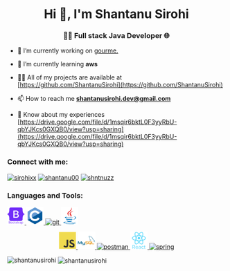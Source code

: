 <h1 align="center">Hi 👋, I'm Shantanu Sirohi</h1>
<h3 align="center">👨‍💻 Full stack Java Developer 🌐</h3>

- 🔭 I’m currently working on [gourme.](https://github.com/ShantanuSirohi/gourme-delivery-platform)

- 🌱 I’m currently learning **aws**

- 👨‍💻 All of my projects are available at [https://github.com/ShantanuSirohi](https://github.com/ShantanuSirohi)

- 📫 How to reach me **shantanusirohi.dev@gmail.com**

- 📄 Know about my experiences [https://drive.google.com/file/d/1msqir6bktL0F3yyRbU-qbYJKcs0GXQB0/view?usp=sharing](https://drive.google.com/file/d/1msqir6bktL0F3yyRbU-qbYJKcs0GXQB0/view?usp=sharing)

<h3 align="left">Connect with me:</h3>
<p align="left">
<a href="https://twitter.com/sirohixx" target="blank"><img align="center" src="https://raw.githubusercontent.com/rahuldkjain/github-profile-readme-generator/master/src/images/icons/Social/twitter.svg" alt="sirohixx" height="30" width="40" /></a>
<a href="https://linkedin.com/in/shantanu00" target="blank"><img align="center" src="https://raw.githubusercontent.com/rahuldkjain/github-profile-readme-generator/master/src/images/icons/Social/linked-in-alt.svg" alt="shantanu00" height="30" width="40" /></a>
<a href="https://instagram.com/shntnuzz" target="blank"><img align="center" src="https://raw.githubusercontent.com/rahuldkjain/github-profile-readme-generator/master/src/images/icons/Social/instagram.svg" alt="shntnuzz" height="30" width="40" /></a>
</p>

<h3 align="left">Languages and Tools:</h3>
<p align="left"> <a href="https://getbootstrap.com" target="_blank" rel="noreferrer"> <img src="https://raw.githubusercontent.com/devicons/devicon/master/icons/bootstrap/bootstrap-plain-wordmark.svg" alt="bootstrap" width="40" height="40"/> </a> <a href="https://www.cprogramming.com/" target="_blank" rel="noreferrer"> <img src="https://raw.githubusercontent.com/devicons/devicon/master/icons/c/c-original.svg" alt="c" width="40" height="40"/> </a> <a href="https://git-scm.com/" target="_blank" rel="noreferrer"> <img src="https://www.vectorlogo.zone/logos/git-scm/git-scm-icon.svg" alt="git" width="40" height="40"/> </a> <a href="https://www.java.com" target="_blank" rel="noreferrer"> <img src="https://raw.githubusercontent.com/devicons/devicon/master/icons/java/java-original.svg" alt="java" width="40" height="40"/> </a></p> <p align="center"> <a href="https://developer.mozilla.org/en-US/docs/Web/JavaScript" target="_blank" rel="noreferrer"> <img src="https://raw.githubusercontent.com/devicons/devicon/master/icons/javascript/javascript-original.svg" alt="javascript" width="40" height="40"/> </a> <a href="https://www.mysql.com/" target="_blank" rel="noreferrer"> <img src="https://raw.githubusercontent.com/devicons/devicon/master/icons/mysql/mysql-original-wordmark.svg" alt="mysql" width="40" height="40"/> </a> <a href="https://postman.com" target="_blank" rel="noreferrer"> <img src="https://www.vectorlogo.zone/logos/getpostman/getpostman-icon.svg" alt="postman" width="40" height="40"/> </a> <a href="https://reactjs.org/" target="_blank" rel="noreferrer"> <img src="https://raw.githubusercontent.com/devicons/devicon/master/icons/react/react-original-wordmark.svg" alt="react" width="40" height="40"/> </a> <a href="https://spring.io/" target="_blank" rel="noreferrer"> <img src="https://www.vectorlogo.zone/logos/springio/springio-icon.svg" alt="spring" width="40" height="40"/> </a> </p>

<p><img align="left" src="https://github-readme-stats.vercel.app/api/top-langs?username=shantanusirohi&show_icons=true&locale=en&layout=compact" alt="shantanusirohi" /></p>

<p>&nbsp;<img align="center" src="https://github-readme-stats.vercel.app/api?username=shantanusirohi&show_icons=true&locale=en" alt="shantanusirohi" /></p>

